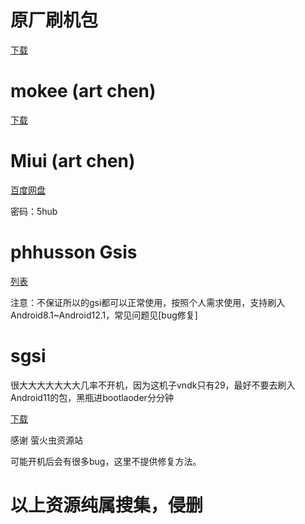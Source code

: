 # 原厂刷机包

[下载](https://mirrors.lolinet.com/firmware/lenovo/l78011/)

# mokee (art chen)

[下载](https://download.mokeedev.com/jd2018)   

# Miui (art chen)

[百度网盘](https://pan.baidu.com/s/1oiPrnkhs8ClAIzG2QMuOOA)

密码：5hub

# phhusson Gsis

[列表](https://github.com/phhusson/treble_experimentations/wiki/Generic-System-Image-(GSI)-list)

注意：不保证所以的gsi都可以正常使用，按照个人需求使用，支持刷入Android8.1~Android12.1，常见问题见[bug修复]

# sgsi

很大大大大大大大几率不开机，因为这机子vndk只有29，最好不要去刷入Android11的包，黑瓶进bootlaoder分分钟

[下载](kamiui.ml)

感谢 萤火虫资源站

可能开机后会有很多bug，这里不提供修复方法。

# 以上资源纯属搜集，侵删

